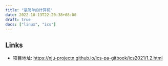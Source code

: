```yaml
---
title: "最简单的计算机"
date: 2022-10-13T22:20:38+08:00
draft: true
docs: ["linux", "ics"]
---
```




## Links

- 项目地址: https://nju-projectn.github.io/ics-pa-gitbook/ics2021/1.2.html


